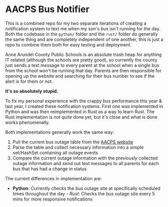 # AACPS Bus Notifier

This is a combined repo for my two separate iterations of creating a notification system to text me when my son's bus isn't running for the day.  Both the codebase in the `python/` folder and the `rust/` folder do generally the same thing and are completely independent of one another, this is just a repo to combine them both for easy testing and deployment.

Anne Arundel County Public Schools is an absolute trash heap for anything IT related (although the schools are pretty good), so currently the county just sends a text message to every parent at the school when a single bus from the school won't be running that day.  Parents are then responsible for opening up the website and searching for their bus number to see if the alert is for them or not.

**It's so absolutely stupid.**

To fix my personal experience with the crappy bus performance this year & last year, I created these notification systems.  First one was implemented in Python and was then reimplemented in Rust as a way to learn Rust.  The Rust implementation is *not quite* done yet, but it's close and what is done works phenomenally.

Both implementations generally work the same way:
  1) Pull the current bus outage table from the [AACPS website](https://busstops.aacps.org/public/BusRouteIssues.aspx)
  2) Parse the table and collect necessary information into a simple set/HashSet containing all outage events
  3) Compare the current outage information with the previously collected outage information and send out text messages to all parents for each bus that has had a change in status

The current differences in implementation are:
  - **Python**:  Currently checks the bus outage site at specifically scheduled times throughout the day
  *- *Rust**:  Checks the bus outage site every 5 mins for more responsive notifications
